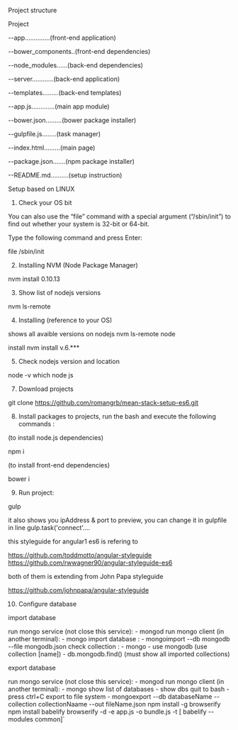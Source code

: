  Project structure
 
Project
 
 --app\..............(front-end application)
 
 --bower_components\..(front-end dependencies)
 
 --node_modules\......(back-end dependencies)
 
 --server\............(back-end application)
 
 --templates\.........(back-end templates)
 
 --app.js.............(main app module)
 
 --bower.json.........(bower package installer)
 
 --gulpfile.js........(task manager)
 
 --index.html.........(main page)
 
 --package.json.......(npm package installer)
 
 --README.md..........(setup instruction)
  
Setup based on LINUX 
  
1. Check your OS bit

  You can also use the “file” command with a special argument (“/sbin/init”) to find out whether your system is 32-bit or 64-bit.

  Type the following command and press Enter:

  file /sbin/init

2. Installing NVM (Node Package Manager)

  nvm install 0.10.13

3. Show list of nodejs versions

  nvm ls-remote

4. Installing (reference to your OS)

  shows all avaible versions on nodejs
  nvm ls-remote node

  install 
  nvm install v.6.***

5. Check nodejs version and location

  node -v which node js

7. Download projects

  git clone https://github.com/romangrb/mean-stack-setup-es6.git

8. Install packages to projects, run the bash and execute the following commands :
 
 (to install node.js dependencies)
  
  npm i

 (to install front-end dependencies)
 
  bower i 

9. Run project:

  gulp
  
  it also shows you ipAddress & port to preview, 
  you can change it in gulpfile in line gulp.task('connect'....

  this styleguide for angular1 es6 is refering to 

  https://github.com/toddmotto/angular-styleguide
  https://github.com/rwwagner90/angular-styleguide-es6

  both of them is extending from John Papa styleguide
  
  https://github.com/johnpapa/angular-styleguide

10. Configure database

  import database
  
  run mongo service (not close this service):
    - mongod
  run mongo client (in another terminal):
    - mongo
  import database  :
    - mongoimport --db mongodb  --file mongodb.json 
  check collection :
    - mongo
    - use mongodb         (use collection [name])
    - db.mongodb.find()   (must show all imported collections)
    
  export database
  
  run mongo service (not close this service):
    - mongod
  run mongo client (in another terminal):
    - mongo 
  show list of databases
    - show dbs 
  quit to bash
    - press ctrl+C
  export to file system
    - mongoexport --db databaseName --collection collectionNaame --out fileName.json
  npm install -g browserify npm install babelify browserify -d -e app.js -o bundle.js -t [ babelify --modules common]`
  